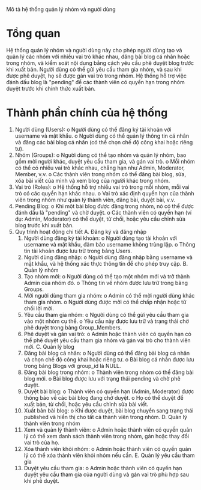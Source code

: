 Mô tả hệ thống quản lý nhóm và người dùng
# Tổng quan
  Hệ thống quản lý nhóm và người dùng này cho phép người dùng tạo và quản lý các nhóm với nhiều vai trò khác nhau, đăng bài blog cá nhân hoặc trong nhóm, và kiểm soát nội dung bằng cách yêu cầu phê duyệt blog trước khi xuất bản. Người dùng có thể gửi yêu cầu tham gia nhóm, và sau khi được phê duyệt, họ sẽ được gán vai trò trong nhóm. Hệ thống hỗ trợ việc đánh dấu blog là "pending" để các thành viên có quyền hạn trong nhóm duyệt trước khi chính thức xuất bản.
# Thành phần chính của hệ thống
  1.	Người dùng (Users):
    o	Người dùng có thể đăng ký tài khoản với username và mật khẩu.
    o	Người dùng có thể quản lý thông tin cá nhân và đăng các bài blog cá nhân (có thể chọn chế độ công khai hoặc riêng tư).
  2.	Nhóm (Groups):
    o	Người dùng có thể tạo nhóm và quản lý nhóm, bao gồm mời người khác, duyệt yêu cầu tham gia, và gán vai trò.
    o	Mỗi nhóm có thể có nhiều vai trò khác nhau, chẳng hạn như Admin, Moderator, Member, v.v.
    o	Các thành viên trong nhóm có thể đăng bài blog, sửa, xóa bài viết của mình và xem blog của người khác trong nhóm.
  3.	Vai trò (Roles):
    o	Hệ thống hỗ trợ nhiều vai trò trong mỗi nhóm, mỗi vai trò có các quyền hạn khác nhau.
    o	Vai trò xác định quyền hạn của thành viên trong nhóm như quản lý thành viên, đăng bài, duyệt bài, v.v.
  4.	Pending Blog:
    o	Khi một bài blog được đăng trong nhóm, nó có thể được đánh dấu là "pending" và chờ duyệt.
    o	Các thành viên có quyền hạn (ví dụ: Admin, Moderator) có thể duyệt, từ chối, hoặc yêu cầu chỉnh sửa blog trước khi xuất bản.
3. Quy trình hoạt động chi tiết
  A. Đăng ký và đăng nhập
    1.	Người dùng đăng ký tài khoản:
      o	Người dùng tạo tài khoản với username và mật khẩu, đảm bảo username không trùng lặp.
      o	Thông tin tài khoản được lưu trữ trong bảng Users.
    2.	Người dùng đăng nhập:
      o	Người dùng đăng nhập bằng username và mật khẩu, và hệ thống xác thực thông tin để cho phép truy cập.
  B. Quản lý nhóm
    1.	Tạo nhóm mới:
      o	Người dùng có thể tạo một nhóm mới và trở thành Admin của nhóm đó.
      o	Thông tin về nhóm được lưu trữ trong bảng Groups.
    2.	Mời người dùng tham gia nhóm:
      o	Admin có thể mời người dùng khác tham gia nhóm.
      o	Người dùng được mời có thể chấp nhận hoặc từ chối lời mời.
    3.	Yêu cầu tham gia nhóm:
      o	Người dùng có thể gửi yêu cầu tham gia vào một nhóm cụ thể.
      o	Yêu cầu này được lưu trữ và trạng thái chờ phê duyệt trong bảng Group_Members.
    4.	Phê duyệt và gán vai trò:
      o	Admin hoặc thành viên có quyền hạn có thể phê duyệt yêu cầu tham gia nhóm và gán vai trò cho thành viên mới.
  C. Quản lý blog
    1.	Đăng bài blog cá nhân:
      o	Người dùng có thể đăng bài blog cá nhân và chọn chế độ công khai hoặc riêng tư.
      o	Bài blog cá nhân được lưu trong bảng Blogs với group_id là NULL.
    2.	Đăng bài blog trong nhóm:
      o	Thành viên trong nhóm có thể đăng bài blog mới.
      o	Bài blog được lưu với trạng thái pending và chờ phê duyệt.
    3.	Duyệt bài blog:
      o	Thành viên có quyền hạn (Admin, Moderator) được thông báo về các bài blog đang chờ duyệt.
      o	Họ có thể duyệt để xuất bản, từ chối, hoặc yêu cầu chỉnh sửa bài viết.
    4.	Xuất bản bài blog:
      o	Khi được duyệt, bài blog chuyển sang trạng thái published và hiển thị cho tất cả thành viên trong nhóm.
  D. Quản lý thành viên trong nhóm
    1.	Xem và quản lý thành viên:
      o	Admin hoặc thành viên có quyền quản lý có thể xem danh sách thành viên trong nhóm, gán hoặc thay đổi vai trò của họ.
    2.	Xóa thành viên khỏi nhóm:
      o	Admin hoặc thành viên có quyền quản lý có thể xóa thành viên khỏi nhóm nếu cần.
  E. Quản lý yêu cầu tham gia
    1.	Duyệt yêu cầu tham gia:
      o	Admin hoặc thành viên có quyền hạn duyệt yêu cầu tham gia của người dùng và gán vai trò phù hợp sau khi phê duyệt.


